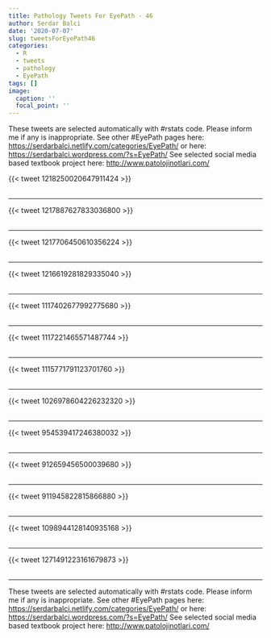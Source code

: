 ```yaml
---
title: Pathology Tweets For EyePath - 46
author: Serdar Balci
date: '2020-07-07'
slug: tweetsForEyePath46
categories:
  - R
  - tweets
  - pathology
  - EyePath
tags: []
image:
  caption: ''
  focal_point: ''
---
```



These tweets are selected automatically with #rstats code. Please inform me if any is inappropriate.
See other #EyePath pages here: https://serdarbalci.netlify.com/categories/EyePath/  or here: https://serdarbalci.wordpress.com/?s=EyePath/ 
See selected social media based textbook project here: http://www.patolojinotlari.com/

{{< tweet 1218250020647911424 >}}
<br>
<br>
<hr>
{{< tweet 1217887627833036800 >}}
<br>
<br>
<hr>
{{< tweet 1217706450610356224 >}}
<br>
<br>
<hr>
{{< tweet 1216619281829335040 >}}
<br>
<br>
<hr>
{{< tweet 1117402677992775680 >}}
<br>
<br>
<hr>
{{< tweet 1117221465571487744 >}}
<br>
<br>
<hr>
{{< tweet 1115771791123701760 >}}
<br>
<br>
<hr>
{{< tweet 1026978604226232320 >}}
<br>
<br>
<hr>
{{< tweet 954539417246380032 >}}
<br>
<br>
<hr>
{{< tweet 912659456500039680 >}}
<br>
<br>
<hr>
{{< tweet 911945822815866880 >}}
<br>
<br>
<hr>
{{< tweet 1098944128140935168 >}}
<br>
<br>
<hr>
{{< tweet 1271491223161679873 >}}
<br>
<br>
<hr>


These tweets are selected automatically with #rstats code. Please inform me if any is inappropriate.
See other #EyePath pages here: https://serdarbalci.netlify.com/categories/EyePath/  or here: https://serdarbalci.wordpress.com/?s=EyePath/ 
See selected social media based textbook project here: http://www.patolojinotlari.com/

